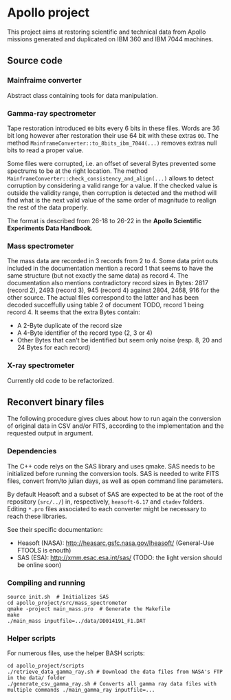 # Apollo project
This project aims at restoring scientific and technical data from Apollo missions generated and duplicated on IBM 360 and IBM 7044 machines. 

## Source code
### Mainfraime converter
Abstract class containing tools for data manipulation.

### Gamma-ray spectrometer
Tape restoration introduced `00` bits every 6 bits in these files. Words are 36 bit long however after restoration their use 64 bit with these extras `00`. The method `MainframeConverter::to_8bits_ibm_7044(...)` removes extras null bits to read a proper value.

Some files were corrupted, i.e. an offset of several Bytes prevented some spectrums to be at the right location.
The method `MainframeConverter::check_consistency_and_align(...)` allows to detect corruption by considering a valid range for a value. If the checked value is outside the validity range, then corruption is detected and the method will find what is the next valid value of the same order of magnitude to realign the rest of the data properly. 

The format is described from 26-18 to 26-22 in the **Apollo Scientific Experiments Data Handbook**. 

### Mass spectrometer
The mass data are recorded in 3 records from 2 to 4. Some data print outs included in the documentation mention a record 1 that seems to have the same structure (but not exactly the same data) as record 4. The documentation also mentions contradictory record sizes in Bytes: 2817 (record 2), 2493 (record 3), 945 (record 4) against 2804, 2468, 916 for the other source. The actual files correspond to the latter and has been decoded succeffully using table 2 of document TODO, record 1 being record 4. It seems that the extra Bytes contain:
  * A 2-Byte duplicate of the record size
  * A 4-Byte identifier of the record type (2, 3 or 4)
  * Other Bytes that can't be identified but seem only noise (resp. 8, 20 and 24 Bytes for each record)

### X-ray spectrometer
Currently old code to be refactorized.

## Reconvert binary files
The following procedure gives clues about how to run again the conversion of original data in CSV and/or FITS, according to the implementation and the requested output in argument.

### Dependencies
The C++ code relys on the SAS library and uses qmake. SAS needs to be initialized before running the conversion tools.
SAS is needed to write FITS files, convert from/to julian days, as well as open command line parameters.

By default Heasoft and a subset of SAS are expected to be at the root of the repository (`src/../`) in, respectively, `heasoft-6.17` and `ctadev` folders. Editing `*.pro` files associated to each converter might be necessary to reach these libraries.

See their specific documentation:
 * Heasoft (NASA): http://heasarc.gsfc.nasa.gov/lheasoft/ (General-Use FTOOLS is enouth)
 * SAS (ESA): http://xmm.esac.esa.int/sas/ (TODO: the light version should be online soon)

### Compiling and running
```
source init.sh  # Initializes SAS
cd apollo_project/src/mass_spectrometer
qmake -project main_mass.pro  # Generate the Makefile
make
./main_mass inputfile=../data/DD014191_F1.DAT
```

### Helper scripts
For numerous files, use the helper BASH scripts:
```
cd apollo_project/scripts
./retrieve_data_gamma_ray.sh # Download the data files from NASA's FTP in the data/ folder
./generate_csv_gamma_ray.sh # Converts all gamma ray data files with multiple commands ./main_gamma_ray inputfile=...
```

